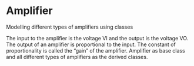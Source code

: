 # Amplifier
Modelling different types of amplifiers using classes

The input to the amplifier is the voltage VI and the output is the voltage VO. The output of an amplifier is proportional to the input. The constant of proportionality is called the “gain” of the amplifier.
Amplifier as base class and all different types of amplifiers as the derived classes.
